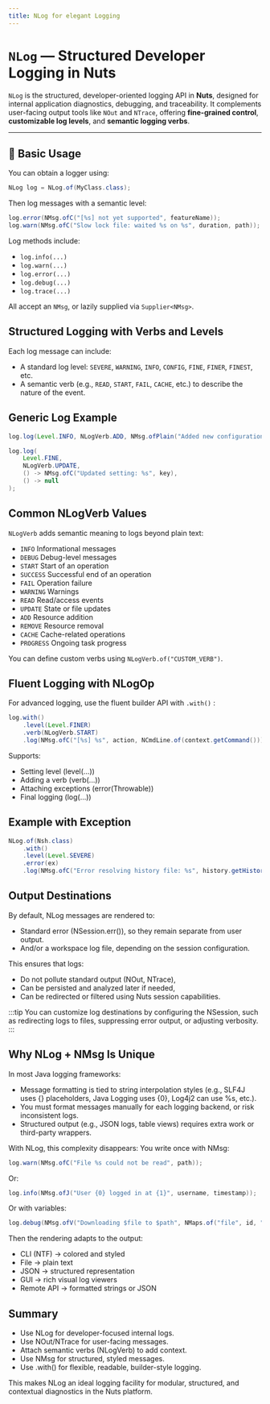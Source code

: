 ```yaml
---
title: NLog for elegant Logging
---
```


# `NLog` — Structured Developer Logging in Nuts

`NLog` is the structured, developer-oriented logging API in **Nuts**, designed for internal application diagnostics, debugging, and traceability. It complements user-facing output tools like `NOut` and `NTrace`, offering **fine-grained control**, **customizable log levels**, and **semantic logging verbs**.


---

## 🔧 Basic Usage

You can obtain a logger using:

```java
NLog log = NLog.of(MyClass.class);
```

Then log messages with a semantic level:

```java
log.error(NMsg.ofC("[%s] not yet supported", featureName));
log.warn(NMsg.ofC("Slow lock file: waited %s on %s", duration, path));
```


Log methods include:
- `log.info(...)`
- `log.warn(...)`
- `log.error(...)`
- `log.debug(...)`
- `log.trace(...)`

All accept an `NMsg`, or lazily supplied via `Supplier<NMsg>`.


## Structured Logging with Verbs and Levels

Each log message can include:

- A standard log level: `SEVERE`, `WARNING`, `INFO`, `CONFIG`, `FINE`, `FINER`, `FINEST`, etc.
- A semantic verb (e.g., `READ`, `START`, `FAIL`, `CACHE`, etc.) to describe the nature of the event.


## Generic Log Example

```java
log.log(Level.INFO, NLogVerb.ADD, NMsg.ofPlain("Added new configuration entry"), null);
```

```java
log.log(
    Level.FINE,
    NLogVerb.UPDATE,
    () -> NMsg.ofC("Updated setting: %s", key),
    () -> null
);
```

## Common NLogVerb Values

`NLogVerb` adds semantic meaning to logs beyond plain text:

- `INFO`	Informational messages
- `DEBUG`	Debug-level messages
- `START`	Start of an operation
- `SUCCESS`	Successful end of an operation
- `FAIL`	Operation failure
- `WARNING`	Warnings
- `READ`	Read/access events
- `UPDATE`	State or file updates
- `ADD`	Resource addition
- `REMOVE`	Resource removal
- `CACHE`	Cache-related operations
- `PROGRESS`	Ongoing task progress

You can define custom verbs using `NLogVerb.of("CUSTOM_VERB")`.


## Fluent Logging with NLogOp

For advanced logging, use the fluent builder API with `.with()` :

```java
log.with()
    .level(Level.FINER)
    .verb(NLogVerb.START)
    .log(NMsg.ofC("[%s] %s", action, NCmdLine.of(context.getCommand())));
```


Supports:

- Setting level (level(...))
- Adding a verb (verb(...))
- Attaching exceptions (error(Throwable))
- Final logging (log(...))

## Example with Exception

```java
NLog.of(Nsh.class)
    .with()
    .level(Level.SEVERE)
    .error(ex)
    .log(NMsg.ofC("Error resolving history file: %s", history.getHistoryFile()));
```

## Output Destinations

By default, NLog messages are rendered to:

- Standard error (NSession.err()), so they remain separate from user output.
- And/or a workspace log file, depending on the session configuration.

This ensures that logs:
- Do not pollute standard output (NOut, NTrace),
- Can be persisted and analyzed later if needed,
- Can be redirected or filtered using Nuts session capabilities.

:::tip
You can customize log destinations by configuring the NSession, such as redirecting logs to files, suppressing error output, or adjusting verbosity.
:::

## Why NLog + NMsg Is Unique
In most Java logging frameworks:
- Message formatting is tied to string interpolation styles (e.g., SLF4J uses {} placeholders, Java Logging uses {0}, Log4j2 can use %s, etc.).
- You must format messages manually for each logging backend, or risk inconsistent logs.
- Structured output (e.g., JSON logs, table views) requires extra work or third-party wrappers.

With NLog, this complexity disappears:
You write once with NMsg:

```java
log.warn(NMsg.ofC("File %s could not be read", path));
```

Or:

```java
log.info(NMsg.ofJ("User {0} logged in at {1}", username, timestamp));
```

Or with variables:

```java
log.debug(NMsg.ofV("Downloading $file to $path", NMaps.of("file", id, "path", target)));```
```

Then the rendering adapts to the output:
- CLI (NTF) → colored and styled
- File → plain text
- JSON → structured representation
- GUI → rich visual log viewers
- Remote API → formatted strings or JSON


## Summary

- Use NLog for developer-focused internal logs.
- Use NOut/NTrace for user-facing messages.
- Attach semantic verbs (NLogVerb) to add context.
- Use NMsg for structured, styled messages.
- Use .with() for flexible, readable, builder-style logging.

This makes NLog an ideal logging facility for modular, structured, and contextual diagnostics in the Nuts platform.


